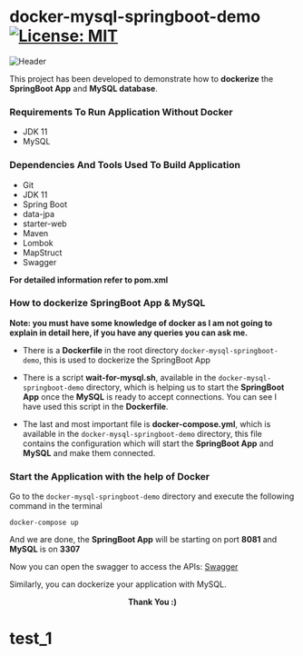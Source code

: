 # docker-mysql-springboot-demo [![License: MIT](https://img.shields.io/badge/License-MIT-yellow.svg)](https://github.com/pateluday07/docker-mysql-springboot-demo/blob/master/LICENSE)
![Header](src/main/resources/static/springboot+mysql+docker.png)

This project has been developed to demonstrate how to 
**dockerize** the **SpringBoot App** and **MySQL database**.

### Requirements To Run Application Without Docker
* JDK 11
* MySQL

### Dependencies And Tools Used To Build Application
* Git
* JDK 11
* Spring Boot
* data-jpa
* starter-web
* Maven
* Lombok
* MapStruct
* Swagger

**For detailed information refer to pom.xml**

### How to dockerize SpringBoot App & MySQL
**Note: you must have some knowledge of docker as I am not going to explain in detail here, if you have any queries you can 
ask me.**

* There is a **Dockerfile** in the root directory `docker-mysql-springboot-demo`, 
this is used to dockerize the SpringBoot App 

* There is a script **wait-for-mysql.sh**, available in the 
`docker-mysql-springboot-demo` directory, which is helping us to 
start the **SpringBoot App** once the **MySQL** is ready to 
accept connections. You can see I have used this script in the 
**Dockerfile**.

* The last and most important file is **docker-compose.yml**, 
which is available in the `docker-mysql-springboot-demo` 
directory, this file contains the configuration which will start 
the **SpringBoot App** and **MySQL** and make them connected.

### Start the Application with the help of Docker
Go to the `docker-mysql-springboot-demo` directory and execute 
the following command in the terminal

    docker-compose up
    
And we are done, the **SpringBoot App** will be starting on port 
**8081** and **MySQL** is on **3307**

Now you can open the swagger to access the APIs: 
[Swagger](http://localhost:8081/swagger-ui/#/)  

Similarly, you can dockerize your application with MySQL.

<p align="center">
  <b>Thank You :)</b>
</p>
 
# test_1
